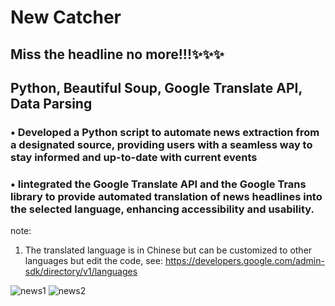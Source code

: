 # New Catcher 
## Miss the headline no more!!!✨✨✨
## Python, Beautiful Soup, Google Translate API, Data Parsing
### •	Developed a Python script to automate news extraction from a designated source, providing users with a seamless way to stay informed and up-to-date with current events
### •	Iintegrated the Google Translate API and the Google Trans library to provide automated translation of news headlines into the selected language, enhancing accessibility and usability.

note: 
  1. The translated language is in Chinese but can be customized to other languages but edit the code, see: https://developers.google.com/admin-sdk/directory/v1/languages



![news1](https://github.com/BoPann/News_Catcher/assets/114901461/a81bab0f-46c9-460f-8fa0-60bd4cefefd8)
![news2](https://github.com/BoPann/News_Catcher/assets/114901461/194081c2-72e4-4a3e-926a-dd34449256ed)
